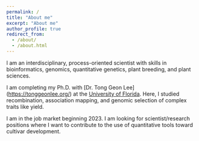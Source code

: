 ```yaml
---
permalink: /
title: "About me"
excerpt: "About me"
author_profile: true
redirect_from: 
  - /about/
  - /about.html
---
```


I am an interdisciplinary, process-oriented scientist with skills in bioinformatics, genomics, quantitative genetics, plant breeding, and plant sciences.


I am completing my Ph.D. with [Dr. Tong Geon Lee] (https://tonggeonlee.org/) at the [University of Florida](https://hos.ifas.ufl.edu/). Here, I studied
recombination, association mapping, and genomic selection of complex traits like yield.

I am in the job market beginning 2023. I am looking for scientist/research positions where I want to contribute to the use of quantitative tools toward cultivar development.
